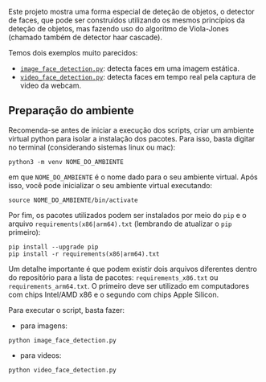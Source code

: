 Este projeto mostra uma forma especial de deteção de objetos, o detector de faces, que pode ser construídos utilizando os mesmos princípios da deteção de objetos, mas fazendo uso do algoritmo de Viola-Jones (chamado também de detector haar cascade). 

Temos dois exemplos muito parecidos:
- [`image_face_detection.py`](./image_face_detection.py): detecta faces em uma imagem estática.
- [`video_face_detection.py`](./video_face_detection.py): detecta faces em tempo real pela captura de video da webcam.

## Preparação do ambiente

Recomenda-se antes de iniciar a execução dos scripts, criar um ambiente virtual python para isolar a instalação dos pacotes. Para isso, basta digitar no terminal (considerando sistemas linux ou mac):

```shell
python3 -m venv NOME_DO_AMBIENTE
```
em que `NOME_DO_AMBIENTE` é o nome dado para o seu ambiente virtual. Após isso, você pode inicializar o seu ambiente virtual executando:

```shell
source NOME_DO_AMBIENTE/bin/activate
```
Por fim, os pacotes utilizados podem ser instalados por meio do `pip` e o arquivo `requirements(x86|arm64).txt` (lembrando de atualizar o `pip` primeiro):
```shell
pip install --upgrade pip
pip install -r requirements(x86|arm64).txt
```
Um detalhe importante é que podem existir dois arquivos diferentes dentro do repositório para a lista de pacotes: `requirements_x86.txt` ou `requirements_arm64.txt`. O primeiro deve ser utilizado em computadores com chips Intel/AMD x86 e o segundo com chips Apple Silicon.

Para executar o script, basta fazer:

- para imagens:
```shell
python image_face_detection.py
```
- para videos:
```shell
python video_face_detection.py
```